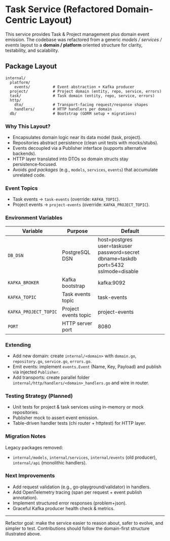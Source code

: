 # Task Service (Refactored Domain-Centric Layout)

This service provides Task & Project management plus domain event emission. The codebase was refactored from a generic *models / services / events* layout to a **domain / platform** oriented structure for clarity, testability, and scalability.

## Package Layout

```
internal/
  platform/
    events/          # Event abstraction + Kafka producer
  project/           # Project domain (entity, repo, service, errors)
  task/              # Task domain (entity, repo, service, errors)
  http/
    dto/             # Transport-facing request/response shapes
    handlers/        # HTTP handlers per domain
  db/                # Bootstrap (GORM setup + migrations)
```

### Why This Layout?
- Encapsulates domain logic near its data model (task, project).
- Repositories abstract persistence (clean unit tests with mocks/stubs).
- Events decoupled via a Publisher interface (supports alternative backends).
- HTTP layer translated into DTOs so domain structs stay persistence‑focused.
- Avoids *god packages* (e.g., `models`, `services`, `events`) that accumulate unrelated code.

### Event Topics
- Task events → `task-events` (override: `KAFKA_TOPIC`).
- Project events → `project-events` (override: `KAFKA_PROJECT_TOPIC`).

### Environment Variables
| Variable | Purpose | Default |
|----------|---------|---------|
| `DB_DSN` | PostgreSQL DSN | host=postgres user=taskuser password=secret dbname=taskdb port=5432 sslmode=disable |
| `KAFKA_BROKER` | Kafka bootstrap | kafka:9092 |
| `KAFKA_TOPIC` | Task events topic | task-events |
| `KAFKA_PROJECT_TOPIC` | Project events topic | project-events |
| `PORT` | HTTP server port | 8080 |

### Extending
- Add new domain: create `internal/<domain>` with `domain.go`, `repository.go`, `service.go`, `errors.go`.
- Emit events: implement `events.Event` (Name, Key, Payload) and publish via injected `Publisher`.
- Add transports: create parallel folder `internal/http/handlers/<domain>_handlers.go` and wire in router.

### Testing Strategy (Planned)
- Unit tests for project & task services using in-memory or mock repositories.
- Publisher mock to assert event emission.
- Table-driven handler tests (chi router + httptest) for HTTP layer.

### Migration Notes
Legacy packages removed:
- `internal/models`, `internal/services`, `internal/events` (old producer), `internal/api` (monolithic handlers).

### Next Improvements
- Add request validation (e.g., go-playground/validator) in handlers.
- Add OpenTelemetry tracing (span per request + event publish annotation).
- Implement structured error responses (problem+json).
- Graceful Kafka producer health check & metrics.

---
Refactor goal: make the service easier to reason about, safer to evolve, and simpler to test. Contributions should follow the domain-first structure illustrated above.
